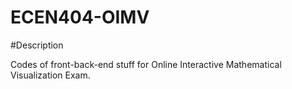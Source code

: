 # ECEN404-OIMV
#Description

Codes of front-back-end stuff for Online Interactive Mathematical Visualization Exam.
